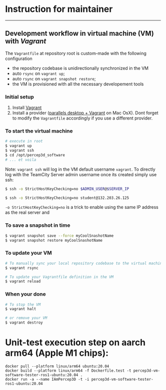 # Instruction for maintainer

---

## Development workflow in virtual machine (VM) with _Vagrant_ 

The `Vagrantfile` at repository root is custom-made with the following configuration
- the repository codebase is unidirectionally synchronized in the VM 
- auto `rsync` on `vagrant up`;
- auto `rsync` on `vagrant snapshot restore`;
- the VM is provisioned with all the necessary developement tools

### Initial setup
1. Install [Vagrant](https://www.vagrantup.com) 
2. Install a provider ([parallels desktop + Vagrant](http://parallels.github.io/vagrant-parallels/docs/) on Mac OsX). Dont forget to modify the `Vagrantfile` accordingly if you use a different provider.

### To start the virtual machine
```bash
# execute in root
$ vagrant up
$ vagrant ssh
$ cd /opt/percep3d_software
# ... et voila
```
Note: `vagrant ssh` will log in the VM default username `vagrant`. To directly log with the TeamCity Server admin username once its created simply use ssh:  
```bash
$ ssh -o StrictHostKeyChecking=no $ADMIN_USER@$SERVER_IP

$ ssh -o StrictHostKeyChecking=no student@132.203.26.125
```
`-o StrictHostKeyChecking=no` is a trick to enable using the same IP address as the real server and


### To save a snapshot in time
```bash
$ vagrant snapshot save --force myCoolSnashotName
$ vagrant snapshot restore myCoolSnashotName
```

### To update your VM
```bash
# To manually sync your local repository codebase to the virtual machine (unidirectional sync)
$ vagrant rsync

# To update your Vagrantfile definition in the VM
$ vagrant reload
```

### When your done
```bash
# To stop the VM
$ vagrant halt

# or remove your VM
$ vagrant destroy
```


# Unit-test execution step on aarch arm64 (Apple M1 chips): 
```shell
docker pull --platform linux/arm64 ubuntu:20.04
docker build --platform linux/arm64 -f Dockerfile.test -t percep3d-vm-software-tester-ros1-ubuntu:20.04 . 
docker run -a --name IAmPercep3D -t -i percep3d-vm-software-tester-ros1-ubuntu:20.04 
```

